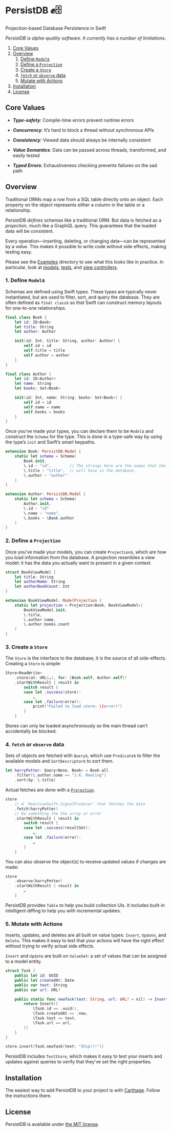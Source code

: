 # PersistDB ✊️🗄
Projection-based Database Persistence in Swift

_PersistDB is alpha-quality software. It currently has a number of limitations._

1. [Core Values](#core-values)
2. [Overview](#overview)
    1. [Define `Model`s](#1-define-models)
    2. [Define a `Projection`](#2-define-a-projection)
    3. [Create a `Store`](#3-create-a-store)
    4. [`fetch` or `observe` data](#4-fetch-or-observe-data)
    5. [Mutate with Actions](#5-mutate-with-actions)
3. [Installation](#installation)
4. [License](#license)

## Core Values
* **_Type-safety_**: Compile-time errors prevent runtime errors

* **_Concurrency_**: It’s hard to block a thread without synchronous APIs

* **_Consistency_**: Viewed data should always be internally consistent

* **_Value Semantics_**: Data can be passed across threads, transformed, and easily tested

* **_Typed Errors_**: Exhaustiveness checking prevents failures on the sad path

## Overview
Traditional ORMs map a row from a SQL table directly onto an object. Each property on the object represents either a column in the table or a relationship.

PersistDB _defines_ schemas like a traditional ORM. But data is fetched as a _projection_, much like a GraphQL query. This guarantees that the loaded data will be consistent.

Every operation—inserting, deleting, or changing data—can be represented by a _value_. This makes it possible to write code without side effects, making
testing easy.

Please see the [Examples][] directory to see what this looks like in practice. In particular, look at [models][], [tests][], and [view controllers][].

[Examples]: https://github.com/PersistX/PersistDB/tree/master/Examples/
[models]: https://github.com/PersistX/PersistDB/blob/master/Examples/Todo/Source/Task.swift
[tests]: https://github.com/PersistX/PersistDB/blob/master/Examples/Todo/Tests/TaskTests.swift
[view controllers]: https://github.com/PersistX/PersistDB/blob/master/Examples/Todo/Source/TaskListViewController.swift

### 1. Define `Model`s
Schemas are defined using Swift types. These types are typically never instantiated, but are used to filter, sort, and query the database. They are often defined as `final class`s so that Swift can construct memory layouts for one-to-one relationships.

```swift
final class Book {
    let id: ID<Book>
    let title: String
    let author: Author

    init(id: Int, title: String, author: Author) {
        self.id = id
        self.title = title
        self.author = author
    }
}

final class Author {
    let id: ID<Author>
    let name: String
    let books: Set<Book>

    init(id: Int, name: String, books: Set<Book>) {
        self.id = id
        self.name = name
        self.books = books
    }
}
```

Once you’ve made your types, you can declare them to be `Model`s and construct the `Schema` for the type. This is done in a type-safe way by using the type’s `init` and Swift’s smart keypaths.

```swift
extension Book: PersistDB.Model {
    static let schema = Schema(
        Book.init,
        \.id ~ "id",        // The strings here are the names that the columns
        \.title ~ "title",  // will have in the database.
        \.author ~ "author"
    )
}

extension Author: PersistDB.Model {
    static let schema = Schema(
        Author.init,
        \.id ~ "id"
        \.name ~ "name",
        \.books ~ \Book.author
    )
}
```

### 2. Define a `Projection`
Once you’ve made your models, you can create `Projection`s, which are how you load information from the database. A projection resembles a view model: it has the data you actually want to present in a given context.

```swift
struct BookViewModel {
    let title: String
    let authorName: String
    let authorBookCount: Int
}

extension BookViewModel: ModelProjection {
    static let projection = Projection<Book, BookViewModel>(
        BookViewModel.init,
        \.title,
        \.author.name,
        \.author.books.count
    )
}
```

### 3. Create a `Store`
The `Store` is the interface to the database; it is the source of all side-effects. Creating a `Store` is simple:

```swift
Store<ReadWrite>
    .store(at: URL(…), for: [Book.self, Author.self])
    .startWithResult { result in
        switch result {
        case let .success(store):
            …
        case let .failure(error):
            print("Failed to load store: \(error)")
        }
    }
```

Stores can only be loaded asynchronously so the main thread can’t accidentally be blocked.

### 4. `fetch` or `observe` data
Sets of objects are fetched with `Query`s, which use `Predicate`s to filter the available models and `SortDescriptor`s to sort them.

```swift
let harryPotter: Query<None, Book> = Book.all
    .filter(\.author.name == "J.K. Rowling")
    .sort(by: \.title)
```

Actual fetches are done with a [`Projection`](#define-a-projection).

```swift
store
    // A `ReactiveSwift.SignalProducer` that fetches the data
    .fetch(harryPotter)
    // Do something the the array or error
    .startWithResult { result in
        switch result {
        case let .success(resultSet):
            …
        case let .failure(error):
            …
        }
    }
```

You can also observe the object(s) to receive updated values if changes are made:

```swift
store
    .observe(harryPotter)
    .startWithResult { result in
        …
    }
```

PersistDB provides `Table` to help you build collection UIs. It includes built-in intelligent diffing to help you with incremental updates.

### 5. Mutate with Actions
Inserts, updates, and deletes are all built on value types: `Insert`, `Update`, and `Delete`. This makes it easy to test that your actions will have the right effect without trying to verify actual side effects.

`Insert` and `Update` are built on `ValueSet`: a set of values that can be assigned to a model entity.

```swift
struct Task {
    public let id: UUID
    public let createdAt: Date
    public var text: String
    public var url: URL?

    public static func newTask(text: String, url: URL? = nil) -> Insert<Task> {
        return Insert([
            \Task.id == .uuid(),
            \Task.createdAt == .now,
            \Task.text == text,
            \Task.url == url,
        ])
    }
}

store.insert(Task.newTask(text: "Ship!!!"))
```

PersistDB includes `TestStore`, which makes it easy to test your inserts and updates against queries to verify that they’ve set the right properties.

## Installation
The easiest way to add PersistDB to your project is with [Carthage](https://github.com/Carthage/Carthage). Follow the instructions there.

## License
PersistDB is available under [the MIT license](LICENSE.md).
